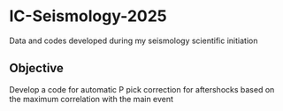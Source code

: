 # IC-Seismology-2025
Data and codes developed during my seismology scientific initiation

## Objective
Develop a code for automatic P pick correction for aftershocks based on the maximum correlation with the main event 
